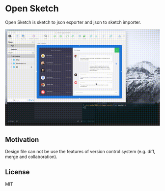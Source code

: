 # Open Sketch

Open Sketch is sketch to json exporter and json to sketch importer.

![Intro](doc/images/intro.gif)

## Motivation

Design file can not be use the features of version control system (e.g. diff, merge and collaboration).

## License
MIT
